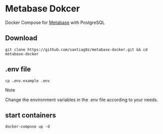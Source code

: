 # Metabase Dokcer

Docker Compose for [Metabase](https://metabase.com/) with PostgreSQL

## Download
```
git clone https://github.com/santiag0z/metabase-docker.git && cd metabase-docker
```

##  .env file 
```
cp .env.example .env
```

> [!NOTE]  
>Change the environment variables in the .env file according to your needs.

## start containers
```
docker-compose up -d
```
